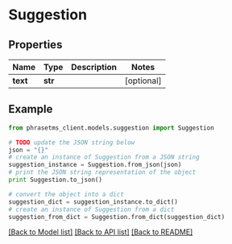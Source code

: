 # Suggestion

## Properties

| Name     | Type    | Description | Notes      |
| -------- | ------- | ----------- | ---------- |
| **text** | **str** |             | [optional] |

## Example

```python
from phrasetms_client.models.suggestion import Suggestion

# TODO update the JSON string below
json = "{}"
# create an instance of Suggestion from a JSON string
suggestion_instance = Suggestion.from_json(json)
# print the JSON string representation of the object
print Suggestion.to_json()

# convert the object into a dict
suggestion_dict = suggestion_instance.to_dict()
# create an instance of Suggestion from a dict
suggestion_from_dict = Suggestion.from_dict(suggestion_dict)
```

[[Back to Model list]](../README.md#documentation-for-models) [[Back to API list]](../README.md#documentation-for-api-endpoints) [[Back to README]](../README.md)
